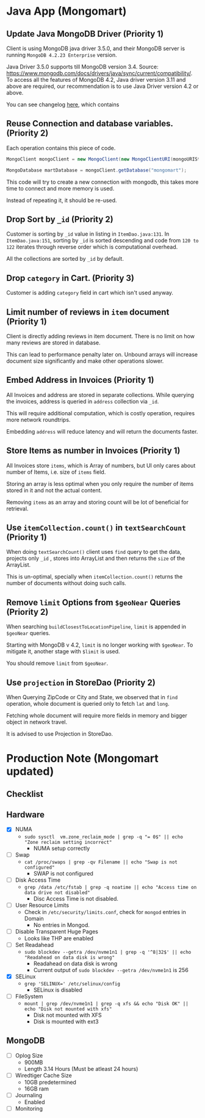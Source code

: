 # Java App (Mongomart)

## Update Java MongoDB Driver (Priority 1)

Client is using MongoDB java driver 3.5.0, and their MongoDB server is running `MongoDB 4.2.23 Enterprise` version. 

Java Driver 3.5.0 supports till MongoDB version 3.4. Source: https://www.mongodb.com/docs/drivers/java/sync/current/compatibility/. To access all the features of MongoDB 4.2, Java driver version 3.11 and above are required, our recommendation is to use Java Driver version 4.2 or above. 

You can see changelog [here](https://github.com/mongodb/mongo-java-driver/release), which contains 

## Reuse Connection and database variables. (Priority 2)

Each operation contains this piece of code. 

```java
MongoClient mongoClient = new MongoClient(new MongoClientURI(mongoURIString));

MongoDatabase martDatabase = mongoClient.getDatabase("mongomart");
```

This code will try to create a new connection with mongodb, this takes more time to connect and more memory is used.

Instead of repeating it, it should be re-used.

## Drop Sort by `_id` (Priority 2)

Customer is sorting by `_id` value in listing in `ItemDao.java:131`. In `ItemDao.java:151`, sorting by `_id` is sorted descending and code from `120 to 122` iterates through reverse order which is computational overhead.

All the collections are sorted by `_id` by default. 

## Drop `category` in Cart. (Priority 3)

Customer is adding `category` field in cart which isn't used anyway.

## Limit number of reviews in `item` document (Priority 1)

Client is directly adding reviews in item document. There is no limit on how many reviews are stored in database.

This can lead to performance penalty later on. Unbound arrays will increase document size significantly and make other operations slower.

## Embed Address in Invoices (Priority 1)

All Invoices and address are stored in separate collections. While querying the invoices, address is queried in `address` collection via `_id`. 

This will require additional computation, which is costly operation, requires more network roundtrips. 

Embedding `address` will reduce latency and will return the documents faster.

## Store Items as number in Invoices (Priority 1)

All Invoices store `items`, which is Array of numbers, but UI only cares about number of Items, i.e. size of `items` field. 

Storing an array is less optimal when you only require the number of items stored in it and not the actual content. 

Removing `items` as an array and storing count will be lot of beneficial for retrieval.

## Use `itemCollection.count()` in `textSearchCount` (Priority 1)

When doing `textSearchCount()` client uses `find` query to get the data, projects only `_id` , stores into ArrayList and then returns the `size` of the ArrayList.

This is un-optimal, specially when `itemCollection.count()` returns the number of documents without doing such calls.

## Remove `limit` Options from `$geoNear` Queries (Priority 2)

When searching `buildClosestToLocationPipeline`, `limit` is appended in `$geoNear` queries.

Starting with MongoDB v 4.2, `limit` is no longer working with `$geoNear`. To mitigate it, another stage with `$limit` is used.

You should remove `limit` from `$geoNear`.

## Use `projection` in StoreDao (Priority 2)

When Querying ZipCode or City and State, we observed that in `find` operation, whole document is queried only to fetch `lat` and `long`. 

Fetching whole document will require more fields in memory and bigger object in network travel.

It is advised to use Projection in StoreDao.


# Production Note (Mongomart updated)

## Checklist

## Hardware
- [x] NUMA
	- `sudo sysctl  vm.zone_reclaim_mode | grep -q "= 0$" || echo "Zone reclaim setting incorrect"`
		- NUMA setup correctly
- [ ] Swap
	- `cat /proc/swaps | grep -qv Filename || echo "Swap is not configured"`
		- SWAP is not configured
- [ ] Disk Access Time
	- `grep /data /etc/fstab | grep -q noatime || echo "Access time on data drive not disabled"`
		- Disc Access Time is not disabled.
- [ ] User Resource Limits
	- Check in `/etc/security/limits.conf`, check for `mongod` entries in Domain
		- No entries in Mongod.
- [ ] Disable Transparent Huge Pages
	- Looks like THP are enabled
- [ ] Set Readahead
	- `sudo blockdev --getra /dev/nvme1n1 | grep -q '^8|32$' || echo "Readahead on data disk is wrong" `
		- Readahead on data disk is wrong
		- Current output of `sudo blockdev --getra /dev/nvme1n1` is 256
- [x] SELinux
	- `grep 'SELINUX=' /etc/selinux/config`
		- SELinux is disabled
- [ ] FileSystem
	- `mount | grep /dev/nvme1n1 | grep -q xfs && echo "Disk OK" || echo "Disk not mounted with xfs"`
		- Disk not mounted with XFS
		- Disk is mounted with ext3

## MongoDB
- [ ] Oplog Size
	- 900MB
	- Length 3.14 Hours (Must be atleast 24 hours)
- [ ] Wiredtiger Cache Size
	- 10GB predetermined
	- 16GB ram
- [ ] Journaling
	- Enabled
- [ ] Monitoring